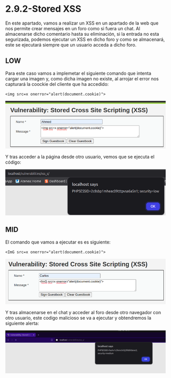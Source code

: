 # 2.9.2-Stored XSS

En este apartado, vamos a realizar un XSS en un apartado de la web que nos permite crear mensajes en un foro como si fuera un chat. Al almacenarse dicho comentario hasta su eliminación, si la entrada no esta segurizada, podemos ejecutar un XSS en dicho foro y como se almacenará, este se ejecutará siempre que un usuario acceda a dicho foro. 

## LOW

Para este caso vamos a implemetar el siguiente comando que intenta cargar una imagen y, como dicha imagen no existe, al arrojar el error nos capturará la coockie del cliente que ha accedido:

    <img src=x onerror="alert(document.cookie)">

![Imagen Entrada](./images/low1.png)

Y tras acceder a la página desde otro usuario, vemos que se ejecuta el código:

![Imagen Entrada](./images/low2.png)

## MID

El comando que vamos a ejecutar es es siguiente:

    <ImG src=x onerror="alert(document.cookie)">

![Imagen Entrada](./images/Script.png)

Y tras almacenarse en el chat y acceder al foro desde otro navegador con otro usuario, este codigo malicioso se va a ejecutar y obtendremos la siguiente alerta:

![Alerta Usuario 2](./images/AccesoUsuario2.png)
